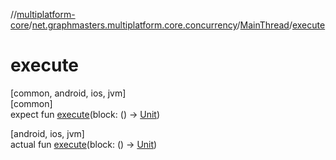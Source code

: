 //[multiplatform-core](../../../index.md)/[net.graphmasters.multiplatform.core.concurrency](../index.md)/[MainThread](index.md)/[execute](execute.md)

# execute

[common, android, ios, jvm]\
[common]\
expect fun [execute](execute.md)(block: () -&gt; [Unit](https://kotlinlang.org/api/latest/jvm/stdlib/kotlin/-unit/index.html))

[android, ios, jvm]\
actual fun [execute](execute.md)(block: () -&gt; [Unit](https://kotlinlang.org/api/latest/jvm/stdlib/kotlin/-unit/index.html))
